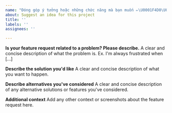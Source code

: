 ```yaml
---
name: "Đóng góp ý tưởng hoặc những chức năng mà bạn muốn ✏️\U0001F4D0\U0001F527\U0001F528"
about: Suggest an idea for this project
title: ''
labels: ''
assignees: ''

---
```


**Is your feature request related to a problem? Please describe.**
A clear and concise description of what the problem is. Ex. I'm always frustrated when [...]

**Describe the solution you'd like**
A clear and concise description of what you want to happen.

**Describe alternatives you've considered**
A clear and concise description of any alternative solutions or features you've considered.

**Additional context**
Add any other context or screenshots about the feature request here.
